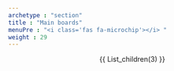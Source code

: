 ```yaml
---
archetype : "section"
title : "Main boards"
menuPre : "<i class='fas fa-microchip'></i> "
weight : 29
---
```

<center>
{{ List_children(3) }}
</center>